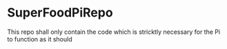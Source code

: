 # SuperFoodPiRepo
This repo shall only contain the code which is stricktly necessary for the Pi to function as it should
